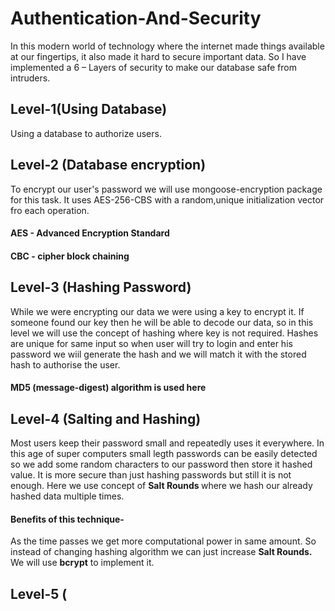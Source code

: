 # Authentication-And-Security
In this modern world of technology where the internet made things available at our fingertips, it also made it hard to secure important data. So I have 
implemented a 6 – Layers of security to make our database safe from intruders.

## Level-1(Using Database)
Using a database to authorize users.

## Level-2 (Database encryption)
To encrypt our user's password we will use mongoose-encryption package for this task. It uses AES-256-CBS with a random,unique initialization vector fro each operation.

#### AES - Advanced Encryption Standard
#### CBC - cipher block chaining

## Level-3 (Hashing Password)
While we were encrypting our data we were using a key to encrypt it. If someone found our key then he will be able to decode our data, so in this level we will use the concept of hashing where key is not required. Hashes are unique for same input so when user will try to login and enter his password we wiil generate the hash and we will match it with the stored hash to authorise the user.

#### MD5 (message-digest) algorithm is used here

## Level-4 (Salting and Hashing)
Most users keep their password small and repeatedly uses it everywhere. In this age of super computers small legth passwords can be easily detected so we add some random characters to our password then store it hashed value. It is more secure than just hashing passwords but still it is not enough. Here we use concept of <strong> Salt Rounds </strong> where we hash our already hashed data multiple times.

#### Benefits of this technique-
As the time passes we get more computational power in same amount. So instead of changing hashing algorithm we can just increase <strong>Salt Rounds.</strong> We will use <strong>bcrypt</strong> to implement it.

## Level-5 (




